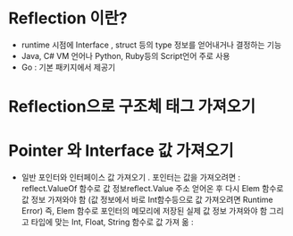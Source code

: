 # Reflection 이란?
  - runtime 시점에 Interface , struct 등의 type 정보를 얻어내거나 결정하는 기능
  - Java, C# VM 언어나 Python, Ruby등의 Script언어 주로 사용
  - Go : 기본 패키지에서 제공기

# Reflection으로 구조체 태그 가져오기

# Pointer 와 Interface 값 가져오기
  - 일반 포인터와 인터페이스 값 가져오기
    . 포인터는 값을 가져오려면 
      : reflect.ValueOf 함수로 값 정보reflect.Value 주소 얻어온 후 
        다시 Elem 함수로 값 정보 가져와야 함 
        (값 정보에서 바로 Int함수등으로 값 가져오려면 Runtime Error)
        즉, Elem 함수로 포인터의 메모리에 저장된 실제 값 정보 가져와야 함
        그리고 타입에 맞는 Int, Float, String 함수로 값 가져 옮
      :   



